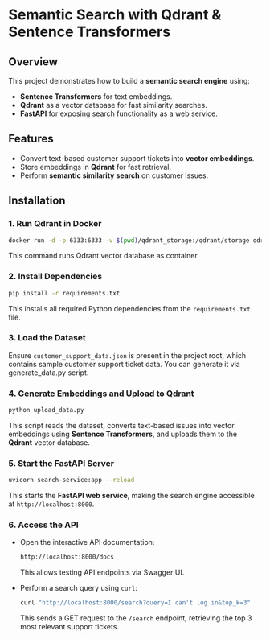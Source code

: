 # Semantic Search with Qdrant & Sentence Transformers

## Overview
This project demonstrates how to build a **semantic search engine** using:
- **Sentence Transformers** for text embeddings.
- **Qdrant** as a vector database for fast similarity searches.
- **FastAPI** for exposing search functionality as a web service.

## Features
- Convert text-based customer support tickets into **vector embeddings**.
- Store embeddings in **Qdrant** for fast retrieval.
- Perform **semantic similarity search** on customer issues.

## Installation
### 1. Run Qdrant in Docker
```bash
docker run -d -p 6333:6333 -v $(pwd)/qdrant_storage:/qdrant/storage qdrant/qdrant
```
This command runs Qdrant vector database as container

### 2. Install Dependencies
```bash
pip install -r requirements.txt
```
This installs all required Python dependencies from the `requirements.txt` file.

### 3. Load the Dataset
Ensure `customer_support_data.json` is present in the project root, which contains sample customer support ticket data. You can generate it via generate_data.py script.

### 4. Generate Embeddings and Upload to Qdrant
```bash
python upload_data.py
```
This script reads the dataset, converts text-based issues into vector embeddings using **Sentence Transformers**, and uploads them to the **Qdrant** vector database.

### 5. Start the FastAPI Server
```bash
uvicorn search-service:app --reload
```
This starts the **FastAPI web service**, making the search engine accessible at `http://localhost:8000`.

### 6. Access the API

- Open the interactive API documentation:
  ```bash
  http://localhost:8000/docs
  ```
  This allows testing API endpoints via Swagger UI.

- Perform a search query using `curl`:
  ```bash
  curl "http://localhost:8000/search?query=I can't log in&top_k=3"
  ```
  This sends a GET request to the `/search` endpoint, retrieving the top 3 most relevant support tickets.